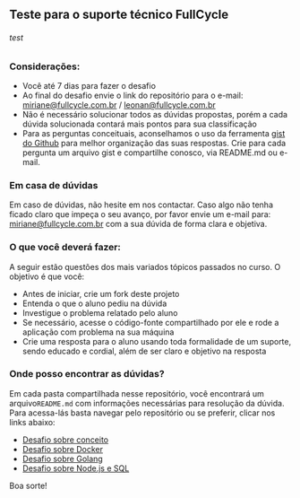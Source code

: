 
## Teste para o suporte técnico FullCycle
###### test

### Considerações:
- Você até 7 dias para fazer o desafio
- Ao final do desafio envie o link do repositório para o e-mail: miriane@fullcycle.com.br / leonan@fullcycle.com.br
- Não é necessário solucionar todos as dúvidas propostas, porém a cada dúvida solucionada contará mais pontos para sua classificação
- Para as perguntas conceituais, aconselhamos o uso da ferramenta [gist do Github](https://gist.github.com) para melhor organização das suas respostas. Crie para cada pergunta um arquivo gist e compartilhe conosco, via README.md ou e-mail.

### Em casa de dúvidas
Em caso de dúvidas, não hesite em nos contactar. Caso algo não tenha ficado claro que impeça o seu avanço, por favor envie um e-mail para: miriane@fullcycle.com.br com a sua dúvida de forma clara e objetiva.


### O que você deverá fazer:

A seguir estão questões dos mais variados tópicos passados no curso. O objetivo é que você:
- Antes de iniciar, crie um fork deste projeto
- Entenda o que o aluno pediu na dúvida
- Investigue o problema relatado pelo aluno
- Se necessário, acesse o código-fonte compartilhado por ele e rode a aplicação com problema na sua máquina
- Crie uma resposta para o aluno usando toda formalidade de um suporte, sendo educado e cordial, além de ser claro e objetivo na resposta

### Onde posso encontrar as dúvidas?
Em cada pasta compartilhada nesse repositório, você encontrará um arquivo`README.md` com informações necessárias para resolução da dúvida. Para acessa-lás basta navegar pelo repositório ou se preferir, clicar nos links abaixo:

- [Desafio sobre conceito](https://github.com/codeedu-tests/fullcycle-tech-support-test/tree/master/Perguntas-conceituais)
- [Desafio sobre Docker](https://github.com/codeedu-tests/fullcycle-tech-support-test/tree/master/desafio-docker-suporte)
- [Desafio sobre Golang](https://github.com/codeedu-tests/fullcycle-tech-support-test/tree/master/desafio-golang)
- [Desafio sobre Node.js e SQL](https://github.com/codeedu-tests/fullcycle-tech-support-test/tree/master/desafioNodeMysql)

Boa sorte!
